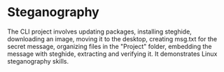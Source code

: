 # Steganography
The CLI project involves updating packages, installing steghide, downloading an image, moving it to the desktop, creating msg.txt for the secret message, organizing files in the "Project" folder, embedding the message with steghide, extracting and verifying it. It demonstrates Linux steganography skills.
